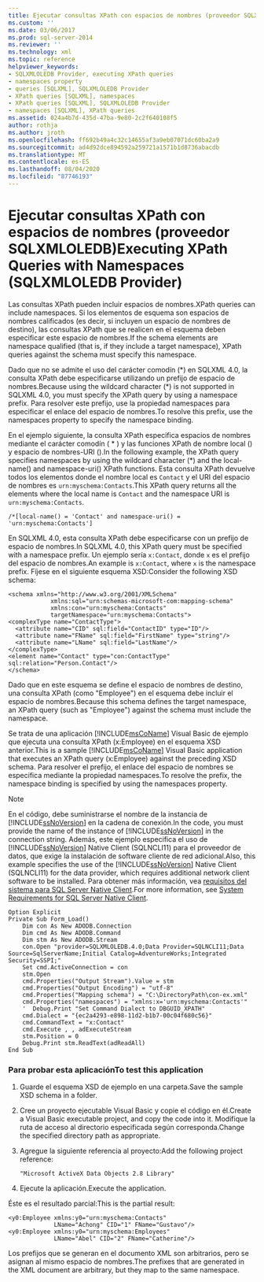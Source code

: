 ```yaml
---
title: Ejecutar consultas XPath con espacios de nombres (proveedor SQLXMLOLEDB) | Microsoft Docs
ms.custom: ''
ms.date: 03/06/2017
ms.prod: sql-server-2014
ms.reviewer: ''
ms.technology: xml
ms.topic: reference
helpviewer_keywords:
- SQLXMLOLEDB Provider, executing XPath queries
- namespaces property
- queries [SQLXML], SQLXMLOLEDB Provider
- XPath queries [SQLXML], namespaces
- XPath queries [SQLXML], SQLXMLOLEDB Provider
- namespaces [SQLXML], XPath queries
ms.assetid: 024a4b7d-435d-47ba-9e80-2c2f640108f5
author: rothja
ms.author: jroth
ms.openlocfilehash: ff692b49a4c32c14655af3a9eb07071dc60ba2a9
ms.sourcegitcommit: ad4d92dce894592a259721a1571b1d8736abacdb
ms.translationtype: MT
ms.contentlocale: es-ES
ms.lasthandoff: 08/04/2020
ms.locfileid: "87746193"
---
```

# <a name="executing-xpath-queries-with-namespaces-sqlxmloledb-provider"></a><span data-ttu-id="b6b1d-102">Ejecutar consultas XPath con espacios de nombres (proveedor SQLXMLOLEDB)</span><span class="sxs-lookup"><span data-stu-id="b6b1d-102">Executing XPath Queries with Namespaces (SQLXMLOLEDB Provider)</span></span>
  <span data-ttu-id="b6b1d-103">Las consultas XPath pueden incluir espacios de nombres.</span><span class="sxs-lookup"><span data-stu-id="b6b1d-103">XPath queries can include namespaces.</span></span> <span data-ttu-id="b6b1d-104">Si los elementos de esquema son espacios de nombres calificados (es decir, si incluyen un espacio de nombres de destino), las consultas XPath que se realicen en el esquema deben especificar este espacio de nombres.</span><span class="sxs-lookup"><span data-stu-id="b6b1d-104">If the schema elements are namespace qualified (that is, if they include a target namespace), XPath queries against the schema must specify this namespace.</span></span>  
  
 <span data-ttu-id="b6b1d-105">Dado que no se admite el uso del carácter comodín (\*) en SQLXML 4.0, la consulta XPath debe especificarse utilizando un prefijo de espacio de nombres.</span><span class="sxs-lookup"><span data-stu-id="b6b1d-105">Because using the wildcard character (\*) is not supported in SQLXML 4.0, you must specify the XPath query by using a namespace prefix.</span></span> <span data-ttu-id="b6b1d-106">Para resolver este prefijo, use la propiedad namespaces para especificar el enlace del espacio de nombres.</span><span class="sxs-lookup"><span data-stu-id="b6b1d-106">To resolve this prefix, use the namespaces property to specify the namespace binding.</span></span>  
  
 <span data-ttu-id="b6b1d-107">En el ejemplo siguiente, la consulta XPath especifica espacios de nombres mediante el carácter comodín ( \* ) y las funciones XPath de nombre local () y espacio de nombres-URI ().</span><span class="sxs-lookup"><span data-stu-id="b6b1d-107">In the following example, the XPath query specifies namespaces by using the wildcard character (\*) and the local-name() and namespace-uri() XPath functions.</span></span> <span data-ttu-id="b6b1d-108">Esta consulta XPath devuelve todos los elementos donde el nombre local es `Contact` y el URI del espacio de nombres es `urn:myschema:Contacts`.</span><span class="sxs-lookup"><span data-stu-id="b6b1d-108">This XPath query returns all the elements where the local name is `Contact` and the namespace URI is `urn:myschema:Contacts`.</span></span>  
  
```  
/*[local-name() = 'Contact' and namespace-uri() = 'urn:myschema:Contacts']  
```  
  
 <span data-ttu-id="b6b1d-109">En SQLXML 4.0, esta consulta XPath debe especificarse con un prefijo de espacio de nombres.</span><span class="sxs-lookup"><span data-stu-id="b6b1d-109">In SQLXML 4.0, this XPath query must be specified with a namespace prefix.</span></span> <span data-ttu-id="b6b1d-110">Un ejemplo sería `x:Contact`, donde `x` es el prefijo del espacio de nombres.</span><span class="sxs-lookup"><span data-stu-id="b6b1d-110">An example is `x:Contact`, where `x` is the namespace prefix.</span></span> <span data-ttu-id="b6b1d-111">Fíjese en el siguiente esquema XSD:</span><span class="sxs-lookup"><span data-stu-id="b6b1d-111">Consider the following XSD schema:</span></span>  
  
```  
<schema xmlns="http://www.w3.org/2001/XMLSchema"  
            xmlns:sql="urn:schemas-microsoft-com:mapping-schema"  
            xmlns:con="urn:myschema:Contacts"  
            targetNamespace="urn:myschema:Contacts">  
<complexType name="ContactType">  
  <attribute name="CID" sql:field="ContactID" type="ID"/>  
  <attribute name="FName" sql:field="FirstName" type="string"/>  
  <attribute name="LName" sql:field="LastName"/>   
</complexType>  
<element name="Contact" type="con:ContactType" sql:relation="Person.Contact"/>  
</schema>  
```  
  
 <span data-ttu-id="b6b1d-112">Dado que en este esquema se define el espacio de nombres de destino, una consulta XPath (como "Employee") en el esquema debe incluir el espacio de nombres.</span><span class="sxs-lookup"><span data-stu-id="b6b1d-112">Because this schema defines the target namespace, an XPath query (such as "Employee") against the schema must include the namespace.</span></span>  
  
 <span data-ttu-id="b6b1d-113">Se trata de una aplicación [!INCLUDE[msCoName](../../../includes/msconame-md.md)] Visual Basic de ejemplo que ejecuta una consulta XPath (x:Employee) en el esquema XSD anterior.</span><span class="sxs-lookup"><span data-stu-id="b6b1d-113">This is a sample [!INCLUDE[msCoName](../../../includes/msconame-md.md)] Visual Basic application that executes an XPath query (x:Employee) against the preceding XSD schema.</span></span> <span data-ttu-id="b6b1d-114">Para resolver el prefijo, el enlace del espacio de nombres se especifica mediante la propiedad namespaces.</span><span class="sxs-lookup"><span data-stu-id="b6b1d-114">To resolve the prefix, the namespace binding is specified by using the namespaces property.</span></span>  
  
> [!NOTE]  
>  <span data-ttu-id="b6b1d-115">En el código, debe suministrarse el nombre de la instancia de [!INCLUDE[ssNoVersion](../../../includes/ssnoversion-md.md)] en la cadena de conexión.</span><span class="sxs-lookup"><span data-stu-id="b6b1d-115">In the code, you must provide the name of the instance of [!INCLUDE[ssNoVersion](../../../includes/ssnoversion-md.md)] in the connection string.</span></span> <span data-ttu-id="b6b1d-116">Además, este ejemplo especifica el uso de [!INCLUDE[ssNoVersion](../../../includes/ssnoversion-md.md)] Native Client (SQLNCLI11) para el proveedor de datos, que exige la instalación de software cliente de red adicional.</span><span class="sxs-lookup"><span data-stu-id="b6b1d-116">Also, this example specifies the use of the [!INCLUDE[ssNoVersion](../../../includes/ssnoversion-md.md)] Native Client (SQLNCLI11) for the data provider, which requires additional network client software to be installed.</span></span> <span data-ttu-id="b6b1d-117">Para obtener más información, vea [requisitos del sistema para SQL Server Native Client](../../native-client/system-requirements-for-sql-server-native-client.md).</span><span class="sxs-lookup"><span data-stu-id="b6b1d-117">For more information, see [System Requirements for SQL Server Native Client](../../native-client/system-requirements-for-sql-server-native-client.md).</span></span>  
  
```  
Option Explicit  
Private Sub Form_Load()  
    Dim con As New ADODB.Connection  
    Dim cmd As New ADODB.Command  
    Dim stm As New ADODB.Stream  
    con.Open "provider=SQLXMLOLEDB.4.0;Data Provider=SQLNCLI11;Data Source=SqlServerName;Initial Catalog=AdventureWorks;Integrated Security=SSPI;"  
    Set cmd.ActiveConnection = con  
    stm.Open  
    cmd.Properties("Output Stream").Value = stm  
    cmd.Properties("Output Encoding") = "utf-8"  
    cmd.Properties("Mapping schema") = "C:\DirectoryPath\con-ex.xml"  
    cmd.Properties("namespaces") = "xmlns:x='urn:myschema:Contacts'"  
    '  Debug.Print "Set Command Dialect to DBGUID_XPATH"  
    cmd.Dialect = "{ec2a4293-e898-11d2-b1b7-00c04f680c56}"  
    cmd.CommandText = "x:Contact"  
    cmd.Execute , , adExecuteStream   
    stm.Position = 0  
    Debug.Print stm.ReadText(adReadAll)  
End Sub  
```  
  
### <a name="to-test-this-application"></a><span data-ttu-id="b6b1d-118">Para probar esta aplicación</span><span class="sxs-lookup"><span data-stu-id="b6b1d-118">To test this application</span></span>  
  
1.  <span data-ttu-id="b6b1d-119">Guarde el esquema XSD de ejemplo en una carpeta.</span><span class="sxs-lookup"><span data-stu-id="b6b1d-119">Save the sample XSD schema in a folder.</span></span>  
  
2.  <span data-ttu-id="b6b1d-120">Cree un proyecto ejecutable Visual Basic y copie el código en él.</span><span class="sxs-lookup"><span data-stu-id="b6b1d-120">Create a Visual Basic executable project, and copy the code into it.</span></span> <span data-ttu-id="b6b1d-121">Modifique la ruta de acceso al directorio especificada según corresponda.</span><span class="sxs-lookup"><span data-stu-id="b6b1d-121">Change the specified directory path as appropriate.</span></span>  
  
3.  <span data-ttu-id="b6b1d-122">Agregue la siguiente referencia al proyecto:</span><span class="sxs-lookup"><span data-stu-id="b6b1d-122">Add the following project reference:</span></span>  
  
    ```  
    "Microsoft ActiveX Data Objects 2.8 Library"  
    ```  
  
4.  <span data-ttu-id="b6b1d-123">Ejecute la aplicación.</span><span class="sxs-lookup"><span data-stu-id="b6b1d-123">Execute the application.</span></span>  
  
 <span data-ttu-id="b6b1d-124">Éste es el resultado parcial:</span><span class="sxs-lookup"><span data-stu-id="b6b1d-124">This is the partial result:</span></span>  
  
```  
<y0:Employee xmlns:y0="urn:myschema:Contacts"   
             LName="Achong" CID="1" FName="Gustavo"/>  
<y0:Employee xmlns:y0="urn:myschema:Employees"   
             LName="Abel" CID="2" FName="Catherine"/>  
```  
  
 <span data-ttu-id="b6b1d-125">Los prefijos que se generan en el documento XML son arbitrarios, pero se asignan al mismo espacio de nombres.</span><span class="sxs-lookup"><span data-stu-id="b6b1d-125">The prefixes that are generated in the XML document are arbitrary, but they map to the same namespace.</span></span>  
  
  
